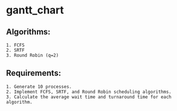 # gantt_chart
## Algorithms:
    1. FCFS
    2. SRTF
    3. Round Robin (q=2)

## Requirements:
    1. Generate 10 processes.
    2. Implement FCFS, SRTF, and Round Robin scheduling algorithms.
    3. Calculate the average wait time and turnaround time for each algorithm.